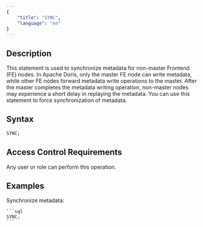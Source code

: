 ```yaml
---
{
    "title": "SYNC",
    "language": "en"
}
---
```


## Description

This statement is used to synchronize metadata for non-master Frontend (FE) nodes. In Apache Doris, only the master FE node can write metadata, while other FE nodes forward metadata write operations to the master. After the master completes the metadata writing operation, non-master nodes may experience a short delay in replaying the metadata. You can use this statement to force synchronization of metadata.

## Syntax

```sql
SYNC;
```

## Access Control Requirements  

Any user or role can perform this operation.

## Examples

Synchronize metadata:

    ```sql
    SYNC;
    ```